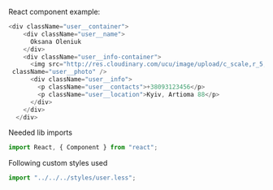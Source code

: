 React component example:

```js
<div className="user__container">
    <div className="user__name">
      Oksana Oleniuk
    </div>
    <div className="user__info-container">
      <img src="http://res.cloudinary.com/ucu/image/upload/c_scale,r_5,w_265/v1520958024/photo-event_vwr3vn.jpg"
 className="user__photo" />
      <div className="user__info">
        <p className="user__contacts">+38093123456</p>
        <p className="user__location">Kyiv, Artioma 88</p>
      </div>
    </div>
  </div>
```

Needed lib imports

```jsx static
import React, { Component } from "react";
```

Following custom styles used

```jsx static
import "../../../styles/user.less";
```

